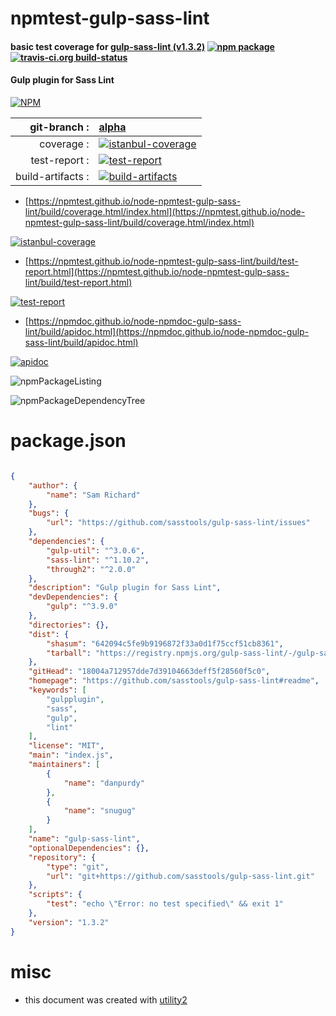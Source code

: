 # npmtest-gulp-sass-lint

#### basic test coverage for  [gulp-sass-lint (v1.3.2)](https://github.com/sasstools/gulp-sass-lint#readme)  [![npm package](https://img.shields.io/npm/v/npmtest-gulp-sass-lint.svg?style=flat-square)](https://www.npmjs.org/package/npmtest-gulp-sass-lint) [![travis-ci.org build-status](https://api.travis-ci.org/npmtest/node-npmtest-gulp-sass-lint.svg)](https://travis-ci.org/npmtest/node-npmtest-gulp-sass-lint)

#### Gulp plugin for Sass Lint

[![NPM](https://nodei.co/npm/gulp-sass-lint.png?downloads=true&downloadRank=true&stars=true)](https://www.npmjs.com/package/gulp-sass-lint)

| git-branch : | [alpha](https://github.com/npmtest/node-npmtest-gulp-sass-lint/tree/alpha)|
|--:|:--|
| coverage : | [![istanbul-coverage](https://npmtest.github.io/node-npmtest-gulp-sass-lint/build/coverage.badge.svg)](https://npmtest.github.io/node-npmtest-gulp-sass-lint/build/coverage.html/index.html)|
| test-report : | [![test-report](https://npmtest.github.io/node-npmtest-gulp-sass-lint/build/test-report.badge.svg)](https://npmtest.github.io/node-npmtest-gulp-sass-lint/build/test-report.html)|
| build-artifacts : | [![build-artifacts](https://npmtest.github.io/node-npmtest-gulp-sass-lint/glyphicons_144_folder_open.png)](https://github.com/npmtest/node-npmtest-gulp-sass-lint/tree/gh-pages/build)|

- [https://npmtest.github.io/node-npmtest-gulp-sass-lint/build/coverage.html/index.html](https://npmtest.github.io/node-npmtest-gulp-sass-lint/build/coverage.html/index.html)

[![istanbul-coverage](https://npmtest.github.io/node-npmtest-gulp-sass-lint/build/screenCapture.buildCi.browser.%252Ftmp%252Fbuild%252Fcoverage.lib.html.png)](https://npmtest.github.io/node-npmtest-gulp-sass-lint/build/coverage.html/index.html)

- [https://npmtest.github.io/node-npmtest-gulp-sass-lint/build/test-report.html](https://npmtest.github.io/node-npmtest-gulp-sass-lint/build/test-report.html)

[![test-report](https://npmtest.github.io/node-npmtest-gulp-sass-lint/build/screenCapture.buildCi.browser.%252Ftmp%252Fbuild%252Ftest-report.html.png)](https://npmtest.github.io/node-npmtest-gulp-sass-lint/build/test-report.html)

- [https://npmdoc.github.io/node-npmdoc-gulp-sass-lint/build/apidoc.html](https://npmdoc.github.io/node-npmdoc-gulp-sass-lint/build/apidoc.html)

[![apidoc](https://npmdoc.github.io/node-npmdoc-gulp-sass-lint/build/screenCapture.buildCi.browser.%252Ftmp%252Fbuild%252Fapidoc.html.png)](https://npmdoc.github.io/node-npmdoc-gulp-sass-lint/build/apidoc.html)

![npmPackageListing](https://npmtest.github.io/node-npmtest-gulp-sass-lint/build/screenCapture.npmPackageListing.svg)

![npmPackageDependencyTree](https://npmtest.github.io/node-npmtest-gulp-sass-lint/build/screenCapture.npmPackageDependencyTree.svg)



# package.json

```json

{
    "author": {
        "name": "Sam Richard"
    },
    "bugs": {
        "url": "https://github.com/sasstools/gulp-sass-lint/issues"
    },
    "dependencies": {
        "gulp-util": "^3.0.6",
        "sass-lint": "^1.10.2",
        "through2": "^2.0.0"
    },
    "description": "Gulp plugin for Sass Lint",
    "devDependencies": {
        "gulp": "^3.9.0"
    },
    "directories": {},
    "dist": {
        "shasum": "642094c5fe9b9196872f33a0d1f75ccf51cb8361",
        "tarball": "https://registry.npmjs.org/gulp-sass-lint/-/gulp-sass-lint-1.3.2.tgz"
    },
    "gitHead": "18004a712957dde7d39104663deff5f28560f5c0",
    "homepage": "https://github.com/sasstools/gulp-sass-lint#readme",
    "keywords": [
        "gulpplugin",
        "sass",
        "gulp",
        "lint"
    ],
    "license": "MIT",
    "main": "index.js",
    "maintainers": [
        {
            "name": "danpurdy"
        },
        {
            "name": "snugug"
        }
    ],
    "name": "gulp-sass-lint",
    "optionalDependencies": {},
    "repository": {
        "type": "git",
        "url": "git+https://github.com/sasstools/gulp-sass-lint.git"
    },
    "scripts": {
        "test": "echo \"Error: no test specified\" && exit 1"
    },
    "version": "1.3.2"
}
```



# misc
- this document was created with [utility2](https://github.com/kaizhu256/node-utility2)

